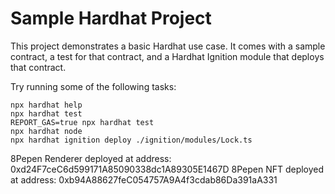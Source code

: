 # Sample Hardhat Project

This project demonstrates a basic Hardhat use case. It comes with a sample contract, a test for that contract, and a Hardhat Ignition module that deploys that contract.

Try running some of the following tasks:

```shell
npx hardhat help
npx hardhat test
REPORT_GAS=true npx hardhat test
npx hardhat node
npx hardhat ignition deploy ./ignition/modules/Lock.ts
```

 8Pepen Renderer deployed at address:  0xd24F7ceC6d599171A85090338dc1A89305E1467D
 8Pepen NFT deployed at address:  0xb94A88627feC054757A9A4f3cdab86Da391aA331
